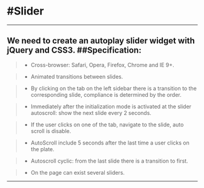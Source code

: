 
#Slider
=================== 
-----
We need to create an autoplay slider widget with jQuery and CSS3.
##Specification:
------------- 
> - Cross-browser: Safari, Opera, Firefox, Chrome and IE 9+.

> - Animated transitions between slides.

> - By clicking on the tab on the left sidebar there is a transition to the corresponding slide, compliance is determined by the order.

> - Immediately after the initialization mode is activated at the slider autoscroll: show the next slide every 2 seconds.

> - If the user clicks on one of the tab, navigate to the slide, auto scroll is disable.

> - AutoScroll include 5 seconds after the last time a user clicks on the plate.

> - Autoscroll cyclic: from the last slide there is a transition to first.

> - On the page can exist several sliders.

 ------- 